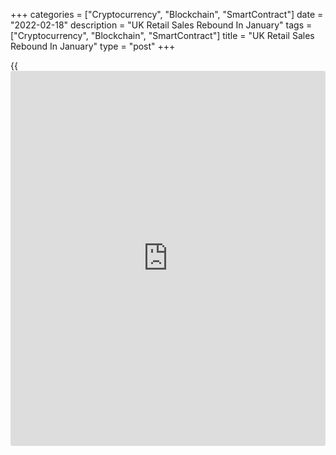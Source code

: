 +++
categories = ["Cryptocurrency", "Blockchain", "SmartContract"]
date = "2022-02-18"
description = "UK Retail Sales Rebound In January"
tags = ["Cryptocurrency", "Blockchain", "SmartContract"]
title = "UK Retail Sales Rebound In January"
type = "post"
+++

{{<iframe id="large-banner" src="https://www.bounty.group/#slide=1.0" width="100%" height="600" scrolling="no" style="border: 0px solid rgb(216, 221, 230); border-radius: 3px;">}}

UK retail sales rebounded at a faster than expected pace in January as
the disruption caused by the Omicron variant faded, the Office for
National Statistics said on Friday.

Retail sales volume grew 1.9 percent month-on-month, the fastest growth
since April 2021 and also bigger than the expected rate of 1.0 percent.

The monthly growth followed a revised 4 percent decline in December,
when earlier Christmas trading than normal in October and November, and
reduced retail footfall in December, linked to concerns around the
Omicron variant of [coronavirus][1], affected sales.

Sales volumes were 3.6 percent above their pre-coronavirus February 2020
levels.

Excluding auto fuel, retail sales volume increased 1.7 percent in
January after easing 3.9 percent in the previous month. Sales were
forecast to climb 1.2 percent.

Non-food store sales gained 3.4 percent with strong growth in household
goods stores, such as furniture stores and electrical goods stores and
department stores.

Meanwhile, food store sales dropped 2.3 percent from the prior month. At
the same time, automotive fuel sales were up 4.1 percent.

On a yearly basis, overall retail sales advanced 9.1 percent, reversing
a 1.7 percent fall in December and faster than the economists' forecast
of +8.7 percent.

Similarly, excluding auto, sales grew 7.2 percent after falling 3.8
percent in the prior month. Sales were forecast to gain 7.9 percent.

It is encouraging that the consumer recovery was well underway in
January, Adam Hoyes, an economist at Capital Economics, said. But with
real wages already falling and set to decline throughout 2022, the
outlook for consumer spending is hardly rosy.

For comments and feedback [contact](https://www.playgroundfx.com/contact/): editorial@rtt[news](https://www.letsplayfx.com/blog/forex-news-website/).com

[Economic News][2]

 **What parts of the world are seeing the best (and worst) economic
performances lately? Click[here][3] to check out our [Econ Scorecard][3]
and find out! See up-to-the-moment [ranking](https://www.playgroundfx.com/blog/crypto-exchange-ranking/)s for the best and worst
performers in [GDP][4], [unemployment rate][5], [inflation][3] and much
more.**

   1. www.rtt[news](https://www.letsplayfx.com/blog/forex-news-website/).com/list/coronavirus.aspx
   2. www.rtt[news](https://www.letsplayfx.com/blog/forex-news-website/).com/Content/EconomicNews.aspx
   3. www.rtt[news](https://www.letsplayfx.com/blog/forex-news-website/).com/economic-scorecard/world-rank/CPI/highest-performance.aspx
   4. www.rtt[news](https://www.letsplayfx.com/blog/forex-news-website/).com/economic-scorecard/world-rank/GDP/highest-performance.aspx
   5. www.rtt[news](https://www.letsplayfx.com/blog/forex-news-website/).com/economic-scorecard/world-rank/unemployment-rate/lowest-performance.aspx